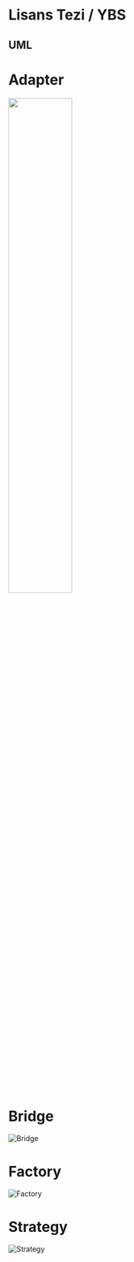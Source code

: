 # Lisans Tezi / YBS

## UML
# Adapter
<img src="https://user-images.githubusercontent.com/63148309/233108525-f417621b-8dbc-4228-be72-ff1ce40094d4.png" width=50% height=50%>


# Bridge
![Bridge](https://user-images.githubusercontent.com/63148309/233109332-2a87e47f-0f50-4395-a7bc-ffdccb7e6e63.png)

# Factory
![Factory](https://user-images.githubusercontent.com/63148309/233109483-c5d0a2e5-95da-4106-8b77-5f8f7931d71b.png)

# Strategy
![Strategy](https://user-images.githubusercontent.com/63148309/233109501-a01a2bf4-c5e3-4953-b764-77772f709c72.png)

